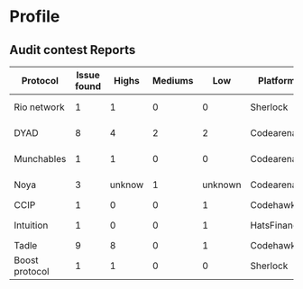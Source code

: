 # Profile

## Audit contest Reports
|   Protocol   |   Issue found    |  Highs  |   Mediums   |         Low        | Platform   |   Reports    |
|--------------|------------------|---------|-------------|--------------------|------------|--------------|
| Rio network  |        1         |     1   |      0      |          0         |  Sherlock  | https://github.com/sherlock-audit/2024-02-rio-network-core-protocol-judging/issues/16  |
|    DYAD      |        8         |     4   |      2      |          2         |  Codearena | https://github.com/code-423n4/2024-04-dyad-findings/issues |
| Munchables   |        1         |     1   |      0      |          0         |  Codearena | https://github.com/code-423n4/2024-05-munchables-findings/issues/7 |
|    Noya      |        3         | unknow  |      1      |     unknown        |  Codearena | https://github.com/code-423n4/2024-04-noya-findings/issues |
|    CCIP      |        1         |     0   |      0      |          1         |  Codehawks | Currently Private                  |
| Intuition    |        1         |     0   |      0      |          1         |  HatsFinance | https://github.com/hats-finance/Intuition-0x538dbadc50cc87b281cd655f1edbc6ebda02a66a/issues/55 |
| Tadle        |        9         |     8   |      0      |          1         |  Codehawks | [Click me](https://github.com/itsabinashb/Audit-Profile/blob/main/Tadle-Audit-Report.md)
| Boost protocol |      1         |     1   |      0      |          0         |  Sherlock  | https://github.com/sherlock-audit/2024-06-boost-aa-wallet-judging/issues/339 |
